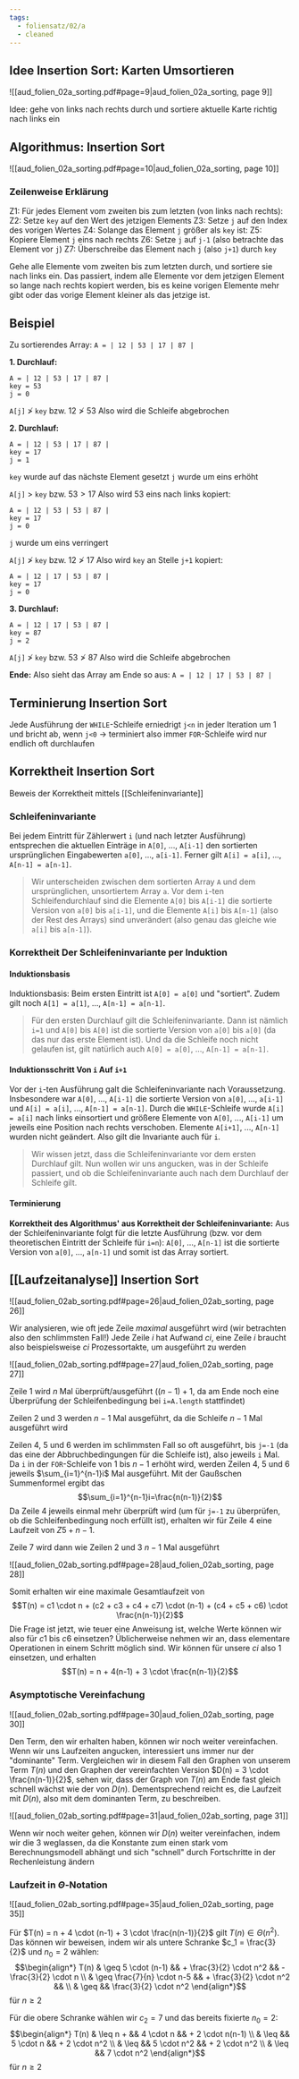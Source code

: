 ```yaml
---
tags:
  - foliensatz/02/a
  - cleaned
---
```


## Idee Insertion Sort: Karten Umsortieren

![[aud_folien_02a_sorting.pdf#page=9|aud_folien_02a_sorting, page 9]]

Idee: gehe von links nach rechts durch und sortiere aktuelle Karte richtig nach links ein

## Algorithmus: Insertion Sort

![[aud_folien_02a_sorting.pdf#page=10|aud_folien_02a_sorting, page 10]]

### Zeilenweise Erklärung

Z1: Für jedes Element vom zweiten bis zum letzten (von links nach rechts):
	Z2: Setze `key` auf den Wert des jetzigen Elements
	Z3: Setze `j` auf den Index des vorigen Wertes
	Z4: Solange das Element `j` größer als `key` ist:
		Z5: Kopiere Element `j` eins nach rechts
		Z6: Setze `j` auf `j-1` (also betrachte das Element vor `j`)
	Z7: Überschreibe das Element nach `j` (also `j+1`) durch `key`

Gehe alle Elemente vom zweiten bis zum letzten durch, und sortiere sie nach links ein. Das passiert, indem alle Elemente vor dem jetzigen Element so lange nach rechts kopiert werden, bis es keine vorigen Elemente mehr gibt oder das vorige Element kleiner als das jetzige ist.

## Beispiel

Zu sortierendes Array: 
`A = | 12 | 53 | 17 | 87 |`

**1. Durchlauf:**
```
A = | 12 | 53 | 17 | 87 |
key = 53
j = 0
```
`A[j]` $\ngtr$ `key` bzw. $12 \ngtr 53$
Also wird die Schleife abgebrochen

**2. Durchlauf:**
```
A = | 12 | 53 | 17 | 87 |
key = 17
j = 1
```
`key` wurde auf das nächste Element gesetzt
`j` wurde um eins erhöht

`A[j]` $>$ `key` bzw. $53 > 17$
Also wird 53 eins nach links kopiert:
```
A = | 12 | 53 | 53 | 87 |
key = 17
j = 0
```
`j` wurde um eins verringert

`A[j]` $\ngtr$ `key` bzw. $12 \ngtr 17$
Also wird `key` an Stelle `j+1` kopiert:
```
A = | 12 | 17 | 53 | 87 |
key = 17
j = 0
```

**3. Durchlauf:**
```
A = | 12 | 17 | 53 | 87 |
key = 87
j = 2
```
`A[j]` $\ngtr$ `key` bzw. $53 \ngtr 87$
Also wird die Schleife abgebrochen

**Ende:**
Also sieht das Array am Ende so aus:
`A = | 12 | 17 | 53 | 87 |`

## Terminierung Insertion Sort

Jede Ausführung der `WHILE`-Schleife erniedrigt `j<n` in jeder Iteration um 1 und bricht ab, wenn `j<0` $\rightarrow$ terminiert also immer
`FOR`-Schleife wird nur endlich oft durchlaufen

## Korrektheit Insertion Sort

Beweis der Korrektheit mittels [[Schleifeninvariante]]

### Schleifeninvariante

Bei jedem Eintritt für Zählerwert `i` (und nach letzter Ausführung) entsprechen die aktuellen Einträge in `A[0]`, ..., `A[i-1]` den sortierten ursprünglichen Eingabewerten `a[0]`, ..., `a[i-1]`. Ferner gilt `A[i] = a[i]`, ..., `A[n-1] = a[n-1]`.

>Wir unterscheiden zwischen dem sortierten Array `A` und dem ursprünglichen, unsortiertem Array `a`. Vor dem `i`-ten Schleifendurchlauf sind die Elemente `A[0]` bis `A[i-1]` die sortierte Version von `a[0]` bis `a[i-1]`, und die Elemente `A[i]` bis `A[n-1]` (also der Rest des Arrays) sind unverändert (also genau das gleiche wie `a[i]` bis `a[n-1]`).

### Korrektheit Der Schleifeninvariante per Induktion

#### Induktionsbasis

Induktionsbasis: Beim ersten Eintritt ist `A[0] = a[0]` und "sortiert". Zudem gilt noch `A[1] = a[1]`, ..., `A[n-1] = a[n-1]`.

>Für den ersten Durchlauf gilt die Schleifeninvariante. Dann ist nämlich `i=1` und `A[0]` bis `A[0]` ist die sortierte Version von `a[0]` bis `a[0]` (da das nur das erste Element ist). Und da die Schleife noch nicht gelaufen ist, gilt natürlich auch `A[0] = a[0]`, ..., `A[n-1] = a[n-1]`.

#### Induktionsschritt Von `i` Auf `i+1`

Vor der `i`-ten Ausführung galt die Schleifeninvariante nach Voraussetzung. Insbesondere war `A[0]`, ..., `A[i-1]` die sortierte Version von `a[0]`, ..., `a[i-1]` und `A[i] = a[i]`, ..., `A[n-1] = a[n-1]`.
Durch die `WHILE`-Schleife wurde `A[i] = a[i]` nach links einsortiert und größere Elemente von `A[0]`, ..., `A[i-1]` um jeweils eine Position nach rechts verschoben. Elemente `A[i+1]`, ..., `A[n-1]` wurden nicht geändert. Also gilt die Invariante auch für `i`.

>Wir wissen jetzt, dass die Schleifeninvariante vor dem ersten Durchlauf gilt. Nun wollen wir uns angucken, was in der Schleife passiert, und ob die Schleifeninvariante auch nach dem Durchlauf der Schleife gilt.

#### Terminierung

**Korrektheit des Algorithmus' aus Korrektheit der Schleifeninvariante:**
Aus der Schleifeninvariante folgt für die letzte Ausführung (bzw. vor dem theoretischen Eintritt der Schleife für `i=n`):
`A[0]`, ..., `A[n-1]` ist die sortierte Version von `a[0]`, ..., `a[n-1]` und somit ist das Array sortiert.

## [[Laufzeitanalyse]] Insertion Sort

![[aud_folien_02ab_sorting.pdf#page=26|aud_folien_02ab_sorting, page 26]]

Wir analysieren, wie oft jede Zeile *maximal* ausgeführt wird (wir betrachten also den schlimmsten Fall!)
Jede Zeile $i$ hat Aufwand $ci$, eine Zeile $i$ braucht also beispielsweise $ci$ Prozessortakte, um ausgeführt zu werden

![[aud_folien_02ab_sorting.pdf#page=27|aud_folien_02ab_sorting, page 27]]

Zeile 1 wird $n$ Mal überprüft/ausgeführt ($(n-1)+1$, da am Ende noch eine Überprüfung der Schleifenbedingung bei `i=A.length` stattfindet)

Zeilen 2 und 3 werden $n-1$ Mal ausgeführt, da die Schleife $n-1$ Mal ausgeführt wird

Zeilen 4, 5 und 6 werden im schlimmsten Fall so oft ausgeführt, bis `j=-1` (da das eine der Abbruchbedingungen für die Schleife ist), also jeweils `i` Mal. Da `i` in der `FOR`-Schleife von $1$ bis $n-1$ erhöht wird, werden Zeilen 4, 5 und 6 jeweils $\sum_{i=1}^{n-1}i$ Mal ausgeführt. Mit der Gaußschen Summenformel ergibt das $$\sum_{i=1}^{n-1}i=\frac{n(n-1)}{2}$$
Da Zeile 4 jeweils einmal mehr überprüft wird (um für `j=-1` zu überprüfen, ob die Schleifenbedingung noch erfüllt ist), erhalten wir für Zeile 4 eine Laufzeit von $Z5 + n-1$.

Zeile 7 wird dann wie Zeilen 2 und 3 $n-1$ Mal ausgeführt

![[aud_folien_02ab_sorting.pdf#page=28|aud_folien_02ab_sorting, page 28]]

Somit erhalten wir eine maximale Gesamtlaufzeit von 
$$T(n) = c1 \cdot n + (c2 + c3 + c4 + c7) \cdot (n-1) + (c4 + c5 + c6) \cdot \frac{n(n-1)}{2}$$
Die Frage ist jetzt, wie teuer eine Anweisung ist, welche Werte können wir also für $c1$ bis $c6$ einsetzen? Üblicherweise nehmen wir an, dass elementare Operationen in einem Schritt möglich sind. Wir können für unsere $ci$ also $1$ einsetzen, und erhalten $$T(n) = n + 4(n-1) + 3 \cdot \frac{n(n-1)}{2}$$

### Asymptotische Vereinfachung

![[aud_folien_02ab_sorting.pdf#page=30|aud_folien_02ab_sorting, page 30]]

Den Term, den wir erhalten haben, können wir noch weiter vereinfachen. Wenn wir uns Laufzeiten angucken, interessiert uns immer nur der "dominante" Term. 
Vergleichen wir in diesem Fall den Graphen von unserem Term $T(n)$ und den Graphen der vereinfachten Version $D(n) = 3 \cdot \frac{n(n-1)}{2}$, sehen wir, dass der Graph von $T(n)$ am Ende fast gleich schnell wächst wie der von $D(n)$. Dementsprechend reicht es, die Laufzeit mit $D(n)$, also mit dem dominanten Term, zu beschreiben.

![[aud_folien_02ab_sorting.pdf#page=31|aud_folien_02ab_sorting, page 31]]

Wenn wir noch weiter gehen, können wir $D(n)$ weiter vereinfachen, indem wir die $3$ weglassen, da die Konstante zum einen stark vom Berechnungsmodell abhängt und sich "schnell" durch Fortschritte in der Rechenleistung ändern

### Laufzeit in $\Theta$-Notation

![[aud_folien_02ab_sorting.pdf#page=35|aud_folien_02ab_sorting, page 35]]

Für $T(n) = n + 4 \cdot (n-1) + 3 \cdot \frac{n(n-1)}{2}$ gilt $T(n) \in \Theta(n^2)$. Das können wir beweisen, indem wir als untere Schranke $c_1 = \frac{3}{2}$ und $n_0 = 2$ wählen:
$$\begin{align*}
T(n) & \geq 5 \cdot (n-1) && + \frac{3}{2} \cdot n^2 && - \frac{3}{2} \cdot n \\
& \geq \frac{7}{n} \cdot n-5 && + \frac{3}{2} \cdot n^2 && \\
& \geq && \frac{3}{2} \cdot n^2
\end{align*}$$
für $n \geq 2$

Für die obere Schranke wählen wir $c_2 = 7$ und das bereits fixierte $n_0 = 2$:
$$\begin{align*}
T(n) & \leq n + && 4 \cdot n && + 2 \cdot n(n-1) \\
& \leq && 5 \cdot n && + 2 \cdot n^2 \\
& \leq && 5 \cdot n^2 && + 2 \cdot n^2 \\
& \leq && 7 \cdot n^2
\end{align*}$$
für $n \geq 2$



